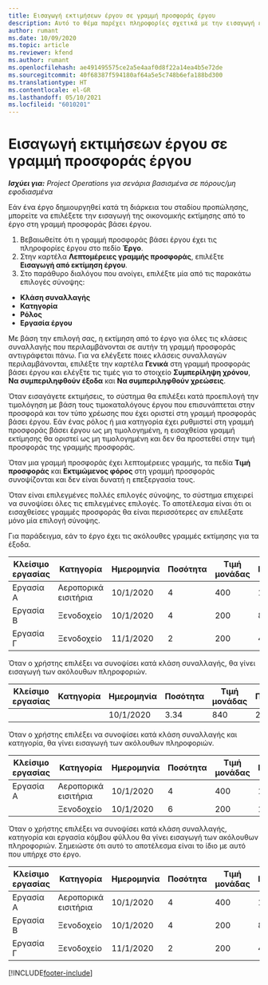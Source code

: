 ```yaml
---
title: Εισαγωγή εκτιμήσεων έργου σε γραμμή προσφοράς έργου
description: Αυτό το θέμα παρέχει πληροφορίες σχετικά με την εισαγωγή εκτιμήσεων από ένα έργο σε μια γραμμή προσφοράς έργου.
author: rumant
ms.date: 10/09/2020
ms.topic: article
ms.reviewer: kfend
ms.author: rumant
ms.openlocfilehash: ae491495575ce2a5e4aaf0d8f22a14ea4b5e72de
ms.sourcegitcommit: 40f68387f594180af64a5e5c748b6efa188bd300
ms.translationtype: HT
ms.contentlocale: el-GR
ms.lasthandoff: 05/10/2021
ms.locfileid: "6010201"
---
```

# <a name="import-estimates-for-a-project-to-a-project-quote-line"></a>Εισαγωγή εκτιμήσεων έργου σε γραμμή προσφοράς έργου

_**Ισχύει για:** Project Operations για σενάρια βασισμένα σε πόρους/μη εφοδιασμένα_


Εάν ένα έργο δημιουργηθεί κατά τη διάρκεια του σταδίου προπώλησης, μπορείτε να επιλέξετε την εισαγωγή της οικονομικής εκτίμησης από το έργο στη γραμμή προσφοράς βάσει έργου.

1. Βεβαιωθείτε ότι η γραμμή προσφοράς βάσει έργου έχει τις πληροφορίες έργου στο πεδίο **Έργο**.
2. Στην καρτέλα **Λεπτομέρειες γραμμής προσφοράς**, επιλέξτε **Εισαγωγή από εκτίμηση έργου**.
3. Στο παράθυρο διαλόγου που ανοίγει, επιλέξτε μία από τις παρακάτω επιλογές σύνοψης:

  - **Κλάση συναλλαγής**
  - **Κατηγορία**
  - **Ρόλος** 
  - **Εργασία έργου**

Με βάση την επιλογή σας, η εκτίμηση από το έργο για όλες τις κλάσεις συναλλαγής που περιλαμβάνονται σε αυτήν τη γραμμή προσφοράς αντιγράφεται πάνω. Για να ελέγξετε ποιες κλάσεις συναλλαγών περιλαμβάνονται, επιλέξτε την καρτέλα **Γενικά** στη γραμμή προσφοράς βάσει έργου και ελέγξτε τις τιμές για το στοιχείο **Συμπερίληψη χρόνου**, **Να συμπεριληφθούν έξοδα** και **Να συμπεριληφθούν χρεώσεις**.

Όταν εισαγάγετε εκτιμήσεις, το σύστημα θα επιλέξει κατά προεπιλογή την τιμολόγηση με βάση τους τιμοκαταλόγους έργου που επισυνάπτεται στην προσφορά και τον τύπο χρέωσης που έχει οριστεί στη γραμμή προσφοράς βάσει έργου. Εάν ένας ρόλος ή μια κατηγορία έχει ρυθμιστεί στη γραμμή προσφοράς βάσει έργου ως μη τιμολογημένη, η εισαχθείσα γραμμή εκτίμησης θα οριστεί ως μη τιμολογημένη και δεν θα προστεθεί στην τιμή προσφοράς της γραμμής προσφοράς.

Όταν μια γραμμή προσφοράς έχει λεπτομέρειες γραμμής, τα πεδία **Τιμή προσφοράς** και **Εκτιμώμενος φόρος** στη γραμμή προσφοράς συνοψίζονται και δεν είναι δυνατή η επεξεργασία τους.

Όταν είναι επιλεγμένες πολλές επιλογές σύνοψης, το σύστημα επιχειρεί να συνοψίσει όλες τις επιλεγμένες επιλογές. Το αποτέλεσμα είναι ότι οι εισαχθείσες γραμμές προσφοράς θα είναι περισσότερες αν επιλέξατε μόνο μία επιλογή σύνοψης.

Για παράδειγμα, εάν το έργο έχει τις ακόλουθες γραμμές εκτίμησης για τα έξοδα.

| Κλείσιμο εργασίας | Κατηγορία | Ημερομηνία | Ποσότητα | Τιμή μονάδας | Ποσό |
| --- | --- | --- | --- | --- | --- |
| Εργασία Α | Αεροπορικά εισιτήρια | 10/1/2020 | 4 | 400 | 1600 |
| Εργασία Β | Ξενοδοχείο | 10/1/2020 | 4 | 200 | 800 |
| Εργασία Γ | Ξενοδοχείο | 11/1/2020 | 2 | 200 | 400 |

Όταν ο χρήστης επιλέξει να συνοψίσει κατά κλάση συναλλαγής, θα γίνει εισαγωγή των ακόλουθων πληροφοριών.

| Κλείσιμο εργασίας | Κατηγορία | Ημερομηνία | Ποσότητα | Τιμή μονάδας | Ποσό |
| --- | --- | --- | --- | --- | --- |
| | | 10/1/2020 | 3.34 | 840 | 2800 |

Όταν ο χρήστης επιλέξει να συνοψίσει κατά κλάση συναλλαγής και κατηγορία, θα γίνει εισαγωγή των ακόλουθων πληροφοριών.

| Κλείσιμο εργασίας | Κατηγορία | Ημερομηνία | Ποσότητα | Τιμή μονάδας | Ποσό |
| --- | --- | --- | --- | --- | --- |
| Εργασία Α | Αεροπορικά εισιτήρια | 10/1/2020 | 4 | 400 | 1600 |
| | Ξενοδοχείο | 10/1/2020 | 6 | 200 | 1200 |

Όταν ο χρήστης επιλέξει να συνοψίσει κατά κλάση συναλλαγής, κατηγορία και εργασία κόμβου φύλλου θα γίνει εισαγωγή των ακόλουθων πληροφοριών. Σημειώστε ότι αυτό το αποτέλεσμα είναι το ίδιο με αυτό που υπήρχε στο έργο.

| Κλείσιμο εργασίας | Κατηγορία | Ημερομηνία | Ποσότητα | Τιμή μονάδας | Ποσό |
| --- | --- | --- | --- | --- | --- |
| Εργασία Α | Αεροπορικά εισιτήρια | 10/1/2020 | 4 | 400 | 1600 |
| Εργασία Β | Ξενοδοχείο | 10/1/2020 | 4 | 200 | 800 |
| Εργασία Γ | Ξενοδοχείο | 11/1/2020 | 2 | 200 | 400 |


[!INCLUDE[footer-include](../includes/footer-banner.md)]
